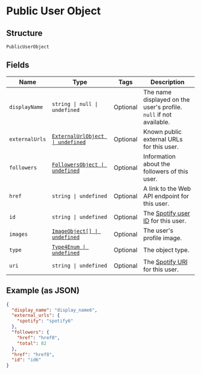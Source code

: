 
# Public User Object

## Structure

`PublicUserObject`

## Fields

| Name | Type | Tags | Description |
|  --- | --- | --- | --- |
| `displayName` | `string \| null \| undefined` | Optional | The name displayed on the user's profile. `null` if not available. |
| `externalUrls` | [`ExternalUrlObject \| undefined`](../../doc/models/external-url-object.md) | Optional | Known public external URLs for this user. |
| `followers` | [`FollowersObject \| undefined`](../../doc/models/followers-object.md) | Optional | Information about the followers of this user. |
| `href` | `string \| undefined` | Optional | A link to the Web API endpoint for this user. |
| `id` | `string \| undefined` | Optional | The [Spotify user ID](/documentation/web-api/concepts/spotify-uris-ids) for this user. |
| `images` | [`ImageObject[] \| undefined`](../../doc/models/image-object.md) | Optional | The user's profile image. |
| `type` | [`Type4Enum \| undefined`](../../doc/models/type-4-enum.md) | Optional | The object type. |
| `uri` | `string \| undefined` | Optional | The [Spotify URI](/documentation/web-api/concepts/spotify-uris-ids) for this user. |

## Example (as JSON)

```json
{
  "display_name": "display_name6",
  "external_urls": {
    "spotify": "spotify6"
  },
  "followers": {
    "href": "href0",
    "total": 82
  },
  "href": "href8",
  "id": "id6"
}
```

